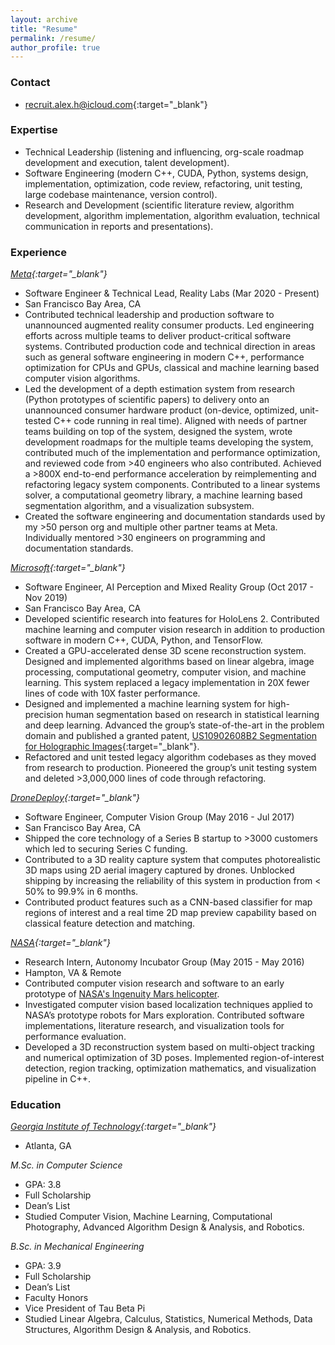 ```yaml
---
layout: archive
title: "Resume"
permalink: /resume/
author_profile: true
---
```


### Contact
* [recruit.alex.h@icloud.com](mailto:recruit.alex.h@icloud.com){:target="_blank"}

### Expertise
* Technical Leadership (listening and influencing, org-scale roadmap development and execution, talent development).
* Software Engineering (modern C++, CUDA, Python, systems design, implementation, optimization, code review, refactoring, unit testing, large codebase maintenance, version control).
* Research and Development (scientific literature review, algorithm development, algorithm implementation, algorithm evaluation, technical communication in reports and presentations).

### Experience
*[Meta](https://tech.fb.com/ar-vr/){:target="_blank"}*
* Software Engineer & Technical Lead, Reality Labs (Mar 2020 - Present)
* San Francisco Bay Area, CA
* Contributed technical leadership and production software to unannounced augmented reality consumer products. Led
engineering efforts across multiple teams to deliver product-critical software systems. Contributed production code and technical direction in areas such as general software engineering in modern C++, performance optimization for CPUs and GPUs, classical and machine learning based computer vision algorithms.
* Led the development of a depth estimation system from research (Python prototypes of scientific papers) to delivery onto an unannounced consumer hardware product (on-device, optimized, unit-tested C++ code running in real time). Aligned with needs of partner teams building on top of the system, designed the system, wrote development roadmaps for the multiple teams developing the system, contributed much of the implementation and performance optimization, and reviewed code from >40 engineers who also contributed. Achieved a >800X end-to-end performance acceleration by reimplementing and refactoring legacy system components. Contributed to a linear systems solver, a computational geometry library, a machine learning based segmentation algorithm, and a visualization subsystem.
* Created the software engineering and documentation standards used by my >50 person org and multiple other partner teams at Meta. Individually mentored >30 engineers on programming and documentation standards.

*[Microsoft](https://www.microsoft.com/en-us/mixed-reality){:target="_blank"}*
* Software Engineer, AI Perception and Mixed Reality Group (Oct 2017 - Nov 2019)
* San Francisco Bay Area, CA
* Developed scientific research into features for HoloLens 2. Contributed machine learning and computer vision
research in addition to production software in modern C++, CUDA, Python, and TensorFlow.
* Created a GPU-accelerated dense 3D scene reconstruction system. Designed and implemented algorithms based on linear algebra, image processing, computational geometry, computer vision, and machine learning. This system
replaced a legacy implementation in 20X fewer lines of code with 10X faster performance.
* Designed and implemented a machine learning system for high-precision human segmentation based on research in statistical learning and deep learning. Advanced the group’s state-of-the-art in the problem domain and published a
granted patent, [US10902608B2 Segmentation for Holographic Images](https://patents.google.com/patent/US10902608B2){:target="_blank"}.
* Refactored and unit tested legacy algorithm codebases as they moved from research to production. Pioneered the
group’s unit testing system and deleted >3,000,000 lines of code through refactoring.

*[DroneDeploy](https://www.dronedeploy.com){:target="_blank"}* 
* Software Engineer, Computer Vision Group (May 2016 - Jul 2017)
* San Francisco Bay Area, CA
* Shipped the core technology of a Series B startup to >3000 customers which led to securing Series C funding.
* Contributed to a 3D reality capture system that computes photorealistic 3D maps using 2D aerial imagery captured by
drones. Unblocked shipping by increasing the reliability of this system in production from < 50% to 99.9% in 6 months.
* Contributed product features such as a CNN-based classifier for map regions of interest and a real time 2D map preview capability based on classical feature detection and matching.

*[NASA](https://www.nasa.gov){:target="_blank"}*                          
* Research Intern, Autonomy Incubator Group (May 2015 - May 2016)
* Hampton, VA & Remote
* Contributed computer vision research and software to an early prototype of [NASA's Ingenuity Mars helicopter](https://en.wikipedia.org/wiki/Ingenuity_(helicopter)). 
* Investigated computer vision based localization techniques applied to NASA’s prototype robots for Mars exploration. Contributed software implementations, literature research, and visualization tools for performance evaluation.
* Developed a 3D reconstruction system based on multi-object tracking and numerical optimization of 3D poses. Implemented region-of-interest detection, region tracking, optimization mathematics, and visualization pipeline in C++. 

### Education
*[Georgia Institute of Technology](https://www.cc.gatech.edu){:target="_blank"}*
* Atlanta, GA

*M.Sc. in Computer Science*
* GPA: 3.8
* Full Scholarship
* Dean’s List
* Studied Computer Vision, Machine Learning, Computational Photography, Advanced Algorithm Design & Analysis, and Robotics.

*B.Sc. in Mechanical Engineering*
* GPA: 3.9
* Full Scholarship
* Dean’s List
* Faculty Honors
* Vice President of Tau Beta Pi
* Studied Linear Algebra, Calculus, Statistics, Numerical Methods, Data Structures, Algorithm Design & Analysis, and Robotics.